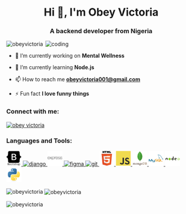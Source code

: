 <h1 align="center">Hi 👋, I'm Obey Victoria</h1>
<h3 align="center">A backend developer from Nigeria</h3>
<img align="right" alt="coding" width="400" src="https://c8.alamy.com/comp/2K837X9/web-designer-and-programmer-working-at-desktop-computer-cartoon-woman-coding-in-different-programming-languages-as-java-and-python-female-character-2K837X9.jpg">
<p align="left"> <img src="https://komarev.com/ghpvc/?username=obeyvictoria&label=Profile%20views&color=0e75b6&style=flat" alt="obeyvictoria" /> </p>

- 🔭 I’m currently working on **Mental Wellness**

- 🌱 I’m currently learning **Node.js**

- 📫 How to reach me **obeyvictoria001@gmail.com**

- ⚡ Fun fact **I love funny things**

<h3 align="left">Connect with me:</h3>
<p align="left">
<a href="https://www.linkedin.com/in/victoria-obey-418511231/" target="blank"><img align="center" src="https://raw.githubusercontent.com/rahuldkjain/github-profile-readme-generator/master/src/images/icons/Social/linked-in-alt.svg" alt="obey victoria" height="30" width="40" /></a>
</p>

<h3 align="left">Languages and Tools:</h3>
<p align="left"> <a href="https://getbootstrap.com" target="_blank" rel="noreferrer"> <img src="https://raw.githubusercontent.com/devicons/devicon/master/icons/bootstrap/bootstrap-plain-wordmark.svg" alt="bootstrap" width="40" height="40"/> </a> <a href="https://www.djangoproject.com/" target="_blank" rel="noreferrer"> <img src="https://cdn.worldvectorlogo.com/logos/django.svg" alt="django" width="40" height="40"/> </a> <a href="https://expressjs.com" target="_blank" rel="noreferrer"> <img src="https://raw.githubusercontent.com/devicons/devicon/master/icons/express/express-original-wordmark.svg" alt="express" width="40" height="40"/> </a> <a href="https://www.figma.com/" target="_blank" rel="noreferrer"> <img src="https://www.vectorlogo.zone/logos/figma/figma-icon.svg" alt="figma" width="40" height="40"/> </a> <a href="https://git-scm.com/" target="_blank" rel="noreferrer"> <img src="https://www.vectorlogo.zone/logos/git-scm/git-scm-icon.svg" alt="git" width="40" height="40"/> </a> <a href="https://www.w3.org/html/" target="_blank" rel="noreferrer"> <img src="https://raw.githubusercontent.com/devicons/devicon/master/icons/html5/html5-original-wordmark.svg" alt="html5" width="40" height="40"/> </a> <a href="https://developer.mozilla.org/en-US/docs/Web/JavaScript" target="_blank" rel="noreferrer"> <img src="https://raw.githubusercontent.com/devicons/devicon/master/icons/javascript/javascript-original.svg" alt="javascript" width="40" height="40"/> </a> <a href="https://www.mongodb.com/" target="_blank" rel="noreferrer"> <img src="https://raw.githubusercontent.com/devicons/devicon/master/icons/mongodb/mongodb-original-wordmark.svg" alt="mongodb" width="40" height="40"/> </a> <a href="https://www.mysql.com/" target="_blank" rel="noreferrer"> <img src="https://raw.githubusercontent.com/devicons/devicon/master/icons/mysql/mysql-original-wordmark.svg" alt="mysql" width="40" height="40"/> </a> <a href="https://nodejs.org" target="_blank" rel="noreferrer"> <img src="https://raw.githubusercontent.com/devicons/devicon/master/icons/nodejs/nodejs-original-wordmark.svg" alt="nodejs" width="40" height="40"/> </a> <a href="https://www.python.org" target="_blank" rel="noreferrer"> <img src="https://raw.githubusercontent.com/devicons/devicon/master/icons/python/python-original.svg" alt="python" width="40" height="40"/> </a> </p>

<p><img align="left" src="https://github-readme-stats.vercel.app/api/top-langs?username=obeyvictoria&show_icons=true&locale=en&layout=compact" alt="obeyvictoria" /></p>

<p>&nbsp;<img align="center" src="https://github-readme-stats.vercel.app/api?username=obeyvictoria&show_icons=true&locale=en" alt="obeyvictoria" /></p>

<p><img align="center" src="https://github-readme-streak-stats.herokuapp.com/?user=obeyvictoria&" alt="obeyvictoria" /></p>
